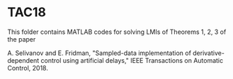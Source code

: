 # TAC18
This folder contains MATLAB codes for solving LMIs of Theorems 1, 2, 3 of the paper

A. Selivanov and E. Fridman, "Sampled-data implementation of derivative-dependent control using artificial delays," IEEE Transactions on Automatic Control, 2018.
